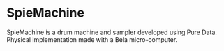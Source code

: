 # SpieMachine

SpieMachine is a drum machine and sampler developed using Pure Data. Physical implementation made with a Bela micro-computer.
